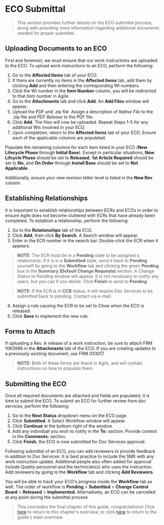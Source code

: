 # ECO Submittal

> This section provides further details on the ECO submittal process, along with providing more information regarding additional documents needed for proper submittal.

## Uploading Documents to an ECO

First and foremost, we must ensure that our work instructions are uploaded to the ECO. To upload work instructions to an ECO, perform the following:

1. Go to the **Affected Items** tab of your ECO.
2. If there are currently no items in the **Affected Items** tab, add them by clicking **Add** and then entering the corresponding WI numbers.
3. Click the WI number in the **Item Number** column, you will be redirected to that item number in Agile. 
4. Go to the **Attachments** tab and click **Add**. An **Add Files** window will appear.
5. Upload the PDF and .zip file. Assign a description of *Native File* to the .zip file and *PDF Release* to the PDF file.
6. Click **Add**. The files will now be uploaded. Repeat Steps 1-5 for any additional WIs involved in your ECO.
7. Upon completion, return to the **Affected Items** tab of your ECO. Ensure each of the applicable columns are populated.

Populate the remaining columns for each item listed in your ECO (**New Lifecycle Phase** through **Initial Base**). Except in particular situations, **New Lifcycle Phase** should be set to **Released**, **1st Article Required** should be set to **No**, and **On Order** through **Install Base** should be set to **Not Applicable**. 

Additionally, ensure your new revision letter level is listed in the **New Rev** column.

## Establishing Relationships

It is important to establish relationships between ECRs and ECOs in order to ensure Agile does not become cluttered with ECRs that have already been completed. To establish a relationship, perform the following:

1. Go to the **Relationships** tab of the ECO.
2. Click **Add**, then click **By Search**. A Search window will appear.
3. Enter in the ECR number in the search bar. Double-click the ECR when it appears.

> **NOTE:** The ECR must be in a **Pending** state to be assigned a relationship. If it is in a **Submitted** state, send it back to **Pending** yourself by going to the **Workflow** tab and clicking the green **Pending** box in the **Summary (Default Change Requests)** section. A Change Status to Pending window will appear. It is not necessary to notify any users, but you can if you desire. Click **Finish** to send to **Pending**

> **NOTE:** If the ECR is in **CCB** status, it will require Doc Services to be submitted back to pending. Contact via e-mail.

4. Assign a rule causing the ECR to be set to *Close* when the ECO is released.
5. Click **Save** to implement the new rule.

## Forms to Attach

If uploading a Rev. A release of a work instruction, be sure to attach FRM 1063996 in the **Attachments** tab of the ECO. If you are creating updates to a previously existing document, use FRM 033017

> **NOTE:** Both of these forms are found in Agile, and will contain instructions on how to populate them.

## Submitting the ECO

Once all required documents are attached and fields are populated, it is time to submit the ECO. To submit an ECO for further review from doc services, perform the following:

1. Go to the **Next Status** dropdown menu on the ECO page.
2. Click **Submitted**. A Select Workflow window will appear.
3. Click **Continue** at the bottom-right of the window.
4. Add any individual you wish to notify in the **To:** section. Provide context in the **Comments:** section.
5. Click **Finish**, the ECO is now submitted for Doc Services approval.

Following submittal of an ECO, you can add reviewers to provide feedback in addition to Doc Services. It is best practice to include the SME with any work instruction update. Additional people also often added for approval include Quality personnel and the technician(s) who uses the instruction. Add reviewers by going to the **Workflow** tab and clicking **Add Reviewers**.

You will be able to track your ECO's progress inside the **Workflow** tab as well. The order of workflow is **Pending** > **Submitted** > **Change Control Board** > **Released** > **Implemented**. Alternatively, an ECO can be cancelled at any point during the submittal process.

> This concludes the final chapter of this guide, congratulations! Click [here](https://github.com/taddieken95/Accuray_Tech_Comm_Guide/blob/master/Chapter%205:%20ECOs/READme.md) to return to this chapter's overview, or click [here](https://github.com/taddieken95/Accuray_Tech_Comm_Guide/blob/master/README.md) to return to the guide's main overview
